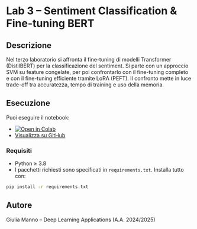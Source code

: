# Lab 3 – Sentiment Classification & Fine-tuning BERT

## Descrizione

Nel terzo laboratorio si affronta il fine-tuning di modelli Transformer (DistilBERT) per la classificazione del sentiment. Si parte con un approccio SVM su feature congelate, per poi confrontarlo con il fine-tuning completo e con il fine-tuning efficiente tramite LoRA (PEFT). Il confronto mette in luce trade-off tra accuratezza, tempo di training e uso della memoria.

## Esecuzione

Puoi eseguire il notebook:

- [![Open in Colab](https://colab.research.google.com/assets/colab-badge.svg)](https://colab.research.google.com/github/giuliamanno16/DLAppl_lab25/blob/main/Lab3-Transformers.ipynb)
- [Visualizza su GitHub ](https://github.com/giuliamanno16/DLAppl_lab25/blob/main/Lab3-Transformers.ipynb)

### Requisiti

- Python ≥ 3.8
- I pacchetti richiesti sono specificati in `requirements.txt`. Installa tutto con:

```bash
pip install -r requirements.txt
```

## Autore

Giulia Manno – Deep Learning Applications (A.A. 2024/2025)
